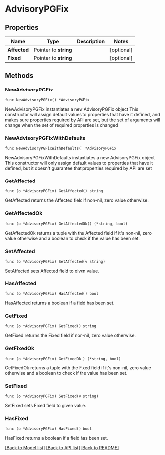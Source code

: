 # AdvisoryPGFix

## Properties

Name | Type | Description | Notes
------------ | ------------- | ------------- | -------------
**Affected** | Pointer to **string** |  | [optional] 
**Fixed** | Pointer to **string** |  | [optional] 

## Methods

### NewAdvisoryPGFix

`func NewAdvisoryPGFix() *AdvisoryPGFix`

NewAdvisoryPGFix instantiates a new AdvisoryPGFix object
This constructor will assign default values to properties that have it defined,
and makes sure properties required by API are set, but the set of arguments
will change when the set of required properties is changed

### NewAdvisoryPGFixWithDefaults

`func NewAdvisoryPGFixWithDefaults() *AdvisoryPGFix`

NewAdvisoryPGFixWithDefaults instantiates a new AdvisoryPGFix object
This constructor will only assign default values to properties that have it defined,
but it doesn't guarantee that properties required by API are set

### GetAffected

`func (o *AdvisoryPGFix) GetAffected() string`

GetAffected returns the Affected field if non-nil, zero value otherwise.

### GetAffectedOk

`func (o *AdvisoryPGFix) GetAffectedOk() (*string, bool)`

GetAffectedOk returns a tuple with the Affected field if it's non-nil, zero value otherwise
and a boolean to check if the value has been set.

### SetAffected

`func (o *AdvisoryPGFix) SetAffected(v string)`

SetAffected sets Affected field to given value.

### HasAffected

`func (o *AdvisoryPGFix) HasAffected() bool`

HasAffected returns a boolean if a field has been set.

### GetFixed

`func (o *AdvisoryPGFix) GetFixed() string`

GetFixed returns the Fixed field if non-nil, zero value otherwise.

### GetFixedOk

`func (o *AdvisoryPGFix) GetFixedOk() (*string, bool)`

GetFixedOk returns a tuple with the Fixed field if it's non-nil, zero value otherwise
and a boolean to check if the value has been set.

### SetFixed

`func (o *AdvisoryPGFix) SetFixed(v string)`

SetFixed sets Fixed field to given value.

### HasFixed

`func (o *AdvisoryPGFix) HasFixed() bool`

HasFixed returns a boolean if a field has been set.


[[Back to Model list]](../README.md#documentation-for-models) [[Back to API list]](../README.md#documentation-for-api-endpoints) [[Back to README]](../README.md)


